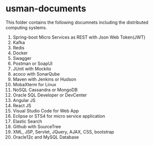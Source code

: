 # usman-documents
This folder contains the following documnets including the distributed computing systems.
1. Spring-boot Micro Services as REST with Json Web Token(JWT)
2. Kafka
3. Redis
4. Docker
5. Swagger
6. Postman or SoapUI
7. JUnit with Mockito
8. acoco with SonarQube
9. Maven with Jenkins or Hudson
10. MobaXterm for Linux
11. NoSQL Cassandra or MongoDB
12. Oracle SQL Developer or DevCenter
13. Angular JS
14. React JS
15. Visual Studio Code for Web App
16. Eclipse or STS4 for micro service application
17. Elastic Search
18. Github with SourceTree
19. XML, JSP, Servlet, JQuery, AJAX, CSS, bootstrap 
20. Oracle12c and MySQL Database


